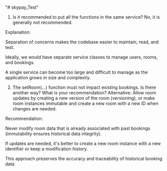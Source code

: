 "# skypay_Test" 

1. Is it recommended to put all the functions in the same service?
No, it is generally not recommended.

Explanation:

Separation of concerns makes the codebase easier to maintain, read, and test.

Ideally, we would have separate service classes to manage users, rooms, and bookings.

A single service can become too large and difficult to manage as the application grows in size and complexity.

2. The setRoom(...) function must not impact existing bookings. Is there another way? What is your recommendation?
Alternative:
Allow room updates by creating a new version of the room (versioning), or make room instances immutable and create a new room with a new ID when changes are needed.

Recommendation:

Never modify room data that is already associated with past bookings (immutability ensures historical data integrity).

If updates are needed, it's better to create a new room instance with a new identifier or keep a modification history.

This approach preserves the accuracy and traceability of historical booking data
